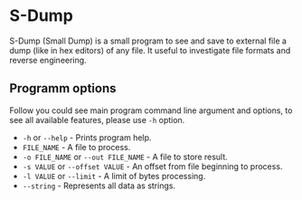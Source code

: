 # S-Dump

S-Dump (Small Dump) is a small program to see and save to external file a dump (like in hex editors) of any file. It useful to investigate file formats and reverse engineering.

## Programm options

Follow you could see main program command line argument and options, to see all available features, please use `-h` option.

* `-h` or `--help` - Prints program help.
* `FILE_NAME` - A file to process.
* `-o FILE_NAME` or `--out FILE_NAME` - A file to store result.
* `-s VALUE` or `--offset VALUE` -  An offset from file beginning to process.
* `-l VALUE` or `--limit` -  A limit of bytes processing.
* `--string` - Represents all data as strings.
